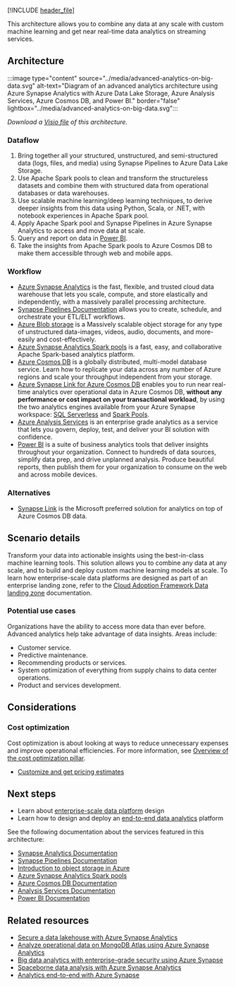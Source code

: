 [!INCLUDE [header_file](../../../includes/sol-idea-header.md)]

This architecture allows you to combine any data at any scale with custom machine learning and get near real-time data analytics on streaming services.

## Architecture

:::image type="content" source="../media/advanced-analytics-on-big-data.svg" alt-text="Diagram of an advanced analytics architecture using Azure Synapse Analytics with Azure Data Lake Storage, Azure Analysis Services, Azure Cosmos DB, and Power BI." border="false" lightbox="../media/advanced-analytics-on-big-data.svg":::

*Download a [Visio file](https://arch-center.azureedge.net/advanced-analytics-on-big-data.vsdx) of this architecture.*

### Dataflow

1. Bring together all your structured, unstructured, and semi-structured data (logs, files, and media) using Synapse Pipelines to Azure Data Lake Storage.
1. Use Apache Spark pools to clean and transform the structureless datasets and combine them with structured data from operational databases or data warehouses.
1. Use scalable machine learning/deep learning techniques, to derive deeper insights from this data using Python, Scala, or .NET, with notebook experiences in Apache Spark pool.
1. Apply  Apache Spark pool and Synapse Pipelines in Azure Synapse Analytics to access and move data at scale.
1. Query and report on data in [Power BI](/azure/analysis-services/analysis-services-connect-pbi).
1. Take the insights from Apache Spark pools to Azure Cosmos DB to make them accessible through web and mobile apps.

### Workflow

* [Azure Synapse Analytics](https://azure.microsoft.com/services/synapse-analytics) is the fast, flexible, and trusted cloud data warehouse that lets you scale, compute, and store elastically and independently, with a massively parallel processing architecture.
* [Synapse Pipelines Documentation](/azure/data-factory/concepts-pipelines-activities) allows you to create, schedule, and orchestrate your ETL/ELT workflows.
* [Azure Blob storage](https://azure.microsoft.com/services/storage/blobs) is a Massively scalable object storage for any type of unstructured data-images, videos, audio, documents, and more-easily and cost-effectively.
* [Azure Synapse Analytics Spark pools](/azure/synapse-analytics/spark/apache-spark-overview) is a fast, easy, and collaborative Apache Spark-based analytics platform.
* [Azure Cosmos DB](https://azure.microsoft.com/services/cosmos-db) is a globally distributed, multi-model database service. Learn how to replicate your data across any number of Azure regions and scale your throughput independent from your storage.
* [Azure Synapse Link for Azure Cosmos DB](/azure/cosmos-db/synapse-link) enables you to run near real-time analytics over operational data in Azure Cosmos DB, **without any performance or cost impact on your transactional workload**, by using the two analytics engines available from your Azure Synapse workspace: [SQL Serverless](/azure/synapse-analytics/sql/on-demand-workspace-overview) and [Spark Pools](/azure/synapse-analytics/spark/apache-spark-overview).
* [Azure Analysis Services](https://azure.microsoft.com/services/analysis-services) is an enterprise grade analytics as a service that lets you govern, deploy, test, and deliver your BI solution with confidence.
* [Power BI](https://powerbi.microsoft.com) is a suite of business analytics tools that deliver insights throughout your organization. Connect to hundreds of data sources, simplify data prep, and drive unplanned analysis. Produce beautiful reports, then publish them for your organization to consume on the web and across mobile devices.

### Alternatives

- [Synapse Link](/azure/cosmos-db/synapse-link) is the Microsoft preferred solution for analytics on top of Azure Cosmos DB data.

## Scenario details

Transform your data into actionable insights using the best-in-class machine learning tools. This solution allows you to combine any data at any scale, and to build and deploy custom machine learning models at scale. To learn how enterprise-scale data platforms are designed as part of an enterprise landing zone, refer to the [Cloud Adoption Framework Data landing zone](/azure/cloud-adoption-framework/scenarios/cloud-scale-analytics/architectures/data-landing-zone) documentation.

### Potential use cases

Organizations have the ability to access more data than ever before. Advanced analytics help take advantage of data insights. Areas include:

* Customer service.
* Predictive maintenance.
* Recommending products or services.
* System optimization of everything from supply chains to data center operations.
* Product and services development.

## Considerations

### Cost optimization

Cost optimization is about looking at ways to reduce unnecessary expenses and improve operational efficiencies. For more information, see [Overview of the cost optimization pillar](/azure/architecture/framework/cost/overview).

* [Customize and get pricing estimates](https://azure.com/e/96162a623bda4911bb8f631e317affc6)

## Next steps

* Learn about [enterprise-scale data platform](/azure/cloud-adoption-framework/scenarios/cloud-scale-analytics/architectures/data-landing-zone) design
* Learn how to design and deploy an [end-to-end data analytics](/azure/architecture/example-scenario/dataplate2e/data-platform-end-to-end) platform

See the following documentation about the services featured in this architecture:

* [Synapse Analytics Documentation](/azure/sql-data-warehouse)
* [Synapse Pipelines Documentation](/azure/data-factory/concepts-pipelines-activities)
* [Introduction to object storage in Azure](/azure/storage/blobs/storage-blobs-introduction)
* [Azure Synapse Analytics Spark pools](/azure/synapse-analytics/spark/apache-spark-overview)
* [Azure Cosmos DB Documentation](/azure/cosmos-db)
* [Analysis Services Documentation](/azure/analysis-services)
* [Power BI Documentation](/power-bi)

## Related resources

* [Secure a data lakehouse with Azure Synapse Analytics](/azure/architecture/example-scenario/analytics/secure-data-lakehouse-synapse)
* [Analyze operational data on MongoDB Atlas using Azure Synapse Analytics](/azure/architecture/example-scenario/analytics/azure-synapse-analytics-integrate-mongodb-atlas)
* [Big data analytics with enterprise-grade security using Azure Synapse](/azure/architecture/solution-ideas/articles/big-data-analytics-enterprise-grade-security)
* [Spaceborne data analysis with Azure Synapse Analytics](/azure/architecture/industries/aerospace/geospatial-processing-analytics)
* [Analytics end-to-end with Azure Synapse](/azure/architecture/example-scenario/dataplate2e/data-platform-end-to-end)
